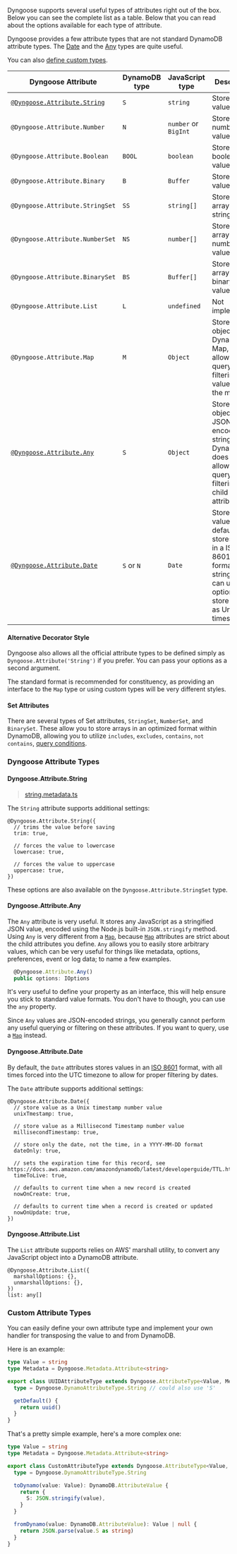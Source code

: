 Dyngoose supports several useful types of attributes right out of the box. Below you can see the complete list as a table. Below that you can read about the options available for each type of attribute.

Dyngoose provides a few attribute types that are not standard DynamoDB attribute types. The [Date](#dyngooseattributedate) and the [Any](#dyngooseattributeany) types are quite useful.

You can also [define custom types](#custom-attribute-types).

| Dyngoose Attribute | DynamoDB type | JavaScript type | Description |
|-|-|-|-|
| [`@Dyngoose.Attribute.String`](#dyngooseattributestring) | `S` | `string` | Stores string values. |
| `@Dyngoose.Attribute.Number` | `N` | `number` or `BigInt` | Stores number values. |
| `@Dyngoose.Attribute.Boolean` | `BOOL` | `boolean` | Stores boolean values. |
| `@Dyngoose.Attribute.Binary` | `B` | `Buffer` | Stores binary values. |
| `@Dyngoose.Attribute.StringSet` | `SS` | `string[]` | Stores an array of string values. |
| `@Dyngoose.Attribute.NumberSet` | `NS` | `number[]` | Stores an array of number values. |
| `@Dyngoose.Attribute.BinarySet` | `BS` | `Buffer[]` | Stores an array of binary values. |
| `@Dyngoose.Attribute.List` | `L` | `undefined` | Not implemented. |
| `@Dyngoose.Attribute.Map` | `M` | `Object` | Stores an object as a DynamoDB Map, allowing for querying and filtering of values within the map. |
| [`@Dyngoose.Attribute.Any`](dyngooseattributeany) | `S` | `Object` | Stores an object as a JSON-encoded string in DynamoDB, does not allow querying or filtering of child attributes. |
| [`@Dyngoose.Attribute.Date`](dyngooseattributedate) | `S` or `N` | `Date` | Stores a Date value. By default stores values in a ISO 8601 formatted string. You can use options to store values as Unix timestamps. |

#### Alternative Decorator Style

Dyngoose also allows all the official attribute types to be defined simply as `Dyngoose.Attribute('String')` if you prefer. You can pass your options as a second argument.

The standard format is recommended for constituency, as providing an interface to the `Map` type or using custom types will be very different styles.

#### Set Attributes

There are several types of Set attributes, `StringSet`, `NumberSet`, and `BinarySet`. These allow you to store arrays in an optimized format within DynamoDB, allowing you to utilize `includes`, `excludes`, `contains`, `not contains`, [query conditions](Querying.md#query-conditions).

### Dyngoose Attribute Types

#### Dyngoose.Attribute.String

> [string.metadata.ts](https://github.com/benhutchins/dyngoose/blob/master/src/metadata/attribute-types/string.metadata.ts)

The `String` attribute supports additional settings:

```
@Dyngoose.Attribute.String({
  // trims the value before saving
  trim: true,

  // forces the value to lowercase
  lowercase: true,

  // forces the value to uppercase
  uppercase: true,
})
```

These options are also available on the `Dyngoose.Attribute.StringSet` type.

#### Dyngoose.Attribute.Any

The `Any` attribute is very useful. It stores any JavaScript as a stringified JSON value, encoded using the Node.js built-in `JSON.stringify` method. Using `Any` is very different from a [`Map`](#dyngooseattributemap), because [`Map`](#dyngooseattributemap) attributes are strict about the child attributes you define. `Any` allows you to easily store arbitrary values, which can be very useful for things like metadata, options, preferences, event or log data; to name a few examples.

```typescript
  @Dyngoose.Attribute.Any()
  public options: IOptions
```

It's very useful to define your property as an interface, this will help ensure you stick to standard value formats. You don't have to though, you can use the `any` property.

Since `Any` values are JSON-encoded strings, you generally cannot perform any useful querying or filtering on these attributes. If you want to query, use a [`Map`](#dyngooseattributemap) instead.

#### Dyngoose.Attribute.Date

By default, the `Date` attributes stores values in an [ISO 8601](https://en.wikipedia.org/wiki/ISO_8601) format, with all times forced into the UTC timezone to allow for proper filtering by dates.

The `Date` attribute supports additional settings:

```
@Dyngoose.Attribute.Date({
  // store value as a Unix timestamp number value
  unixTmestamp: true,

  // store value as a Millisecond Timestamp number value
  millisecondTimestamp: true,

  // store only the date, not the time, in a YYYY-MM-DD format
  dateOnly: true,

  // sets the expiration time for this record, see https://docs.aws.amazon.com/amazondynamodb/latest/developerguide/TTL.html
  timeToLive: true,

  // defaults to current time when a new record is created
  nowOnCreate: true,

  // defaults to current time when a record is created or updated
  nowOnUpdate: true,
})
```

#### Dyngoose.Attribute.List

The `List` attribute supports relies on AWS' marshall utility, to convert any
JavaScript object into a DynamoDB attribute.

```
@Dyngoose.Attribute.List({
  marshallOptions: {},
  unmarshallOptions: {},
})
list: any[]
```

### Custom Attribute Types

You can easily define your own attribute type and implement your own handler for transposing the value to and from DynamoDB.

Here is an example:

```typescript
type Value = string
type Metadata = Dyngoose.Metadata.Attribute<string>

export class UUIDAttributeType extends Dyngoose.AttributeType<Value, Metadata> {
  type = Dyngoose.DynamoAttributeType.String // could also use 'S'

  getDefault() {
    return uuid()
  }
}
```

That's a pretty simple example, here's a more complex one:

```typescript
type Value = string
type Metadata = Dyngoose.Metadata.Attribute<string>

export class CustomAttributeType extends Dyngoose.AttributeType<Value, Metadata> {
  type = Dyngoose.DynamoAttributeType.String

  toDynamo(value: Value): DynamoDB.AttributeValue {
    return {
      S: JSON.stringify(value),
    }
  }

  fromDynamo(value: DynamoDB.AttributeValue): Value | null {
    return JSON.parse(value.S as string)
  }
}
```
